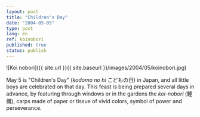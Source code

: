 ```yaml
---
layout: post
title: "Children's Day"
date: "2004-05-05"
type: post
lang: en
ref: koinobori
published: true
status: publish
---
```




![Koi nobori]({{ site.url }}{{ site.baseurl }}/images/2004/05/koinobori.jpg)  
  
May 5 is "Children's Day" (_kodomo no hi_ こどもの日) in Japan, and all little boys are celebrated on that day. This feast is being prepared several days in advance, by featuring through windows or in the gardens the _koi-nobori_ (鯉幟), carps made of paper or tissue of vivid colors, symbol of power and perseverance.

  
  
  
  
  
  
  

